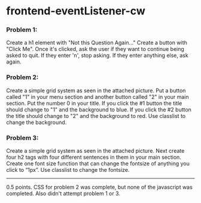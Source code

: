 # frontend-eventListener-cw

### Problem 1:
Create a h1 element with "Not this Question Again..." Create a button with "Click Me". Once it's clicked, ask the user if they want to continue being asked to quit. If they enter 'n', stop asking. If they enter anything else, ask again.

### Problem 2:
Create a simple grid system as seen in the attached picture. Put a button called "1" in your menu section and another button called "2" in your main section. Put the number 0 in your title. If you click the #1 button the title should change to "1" and the background to blue. If you click the #2 button the title should change to "2" and the background to red. Use classlist to change the background.

### Problem 3:
Create a simple grid system as seen in the attached picture. Next create four h2 tags with four different sentences in them in your main section. Create one font size function that can change the fontsize of anything you click to “1px”. Use classlist to change the fontsize.
<hr>
0.5 points. CSS for problem 2 was complete, but none of the javascript was completed. Also didn't attempt problem 1 or 3.